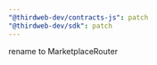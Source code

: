 ```yaml
---
"@thirdweb-dev/contracts-js": patch
"@thirdweb-dev/sdk": patch
---
```


rename to MarketplaceRouter
